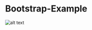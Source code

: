 # Bootstrap-Example
 
![alt text](https://github.com/[menes0614]/[Bootstrap-Example]/blob/[main]/Bootstrap-Example.jpg?raw=true)
